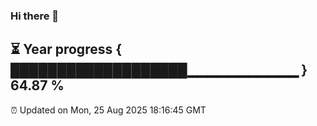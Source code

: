 ### Hi there 👋
⏳ Year progress { ███████████████████▁▁▁▁▁▁▁▁▁▁▁ } 64.87 %
---
⏰ Updated on Mon, 25 Aug 2025 18:16:45 GMT

